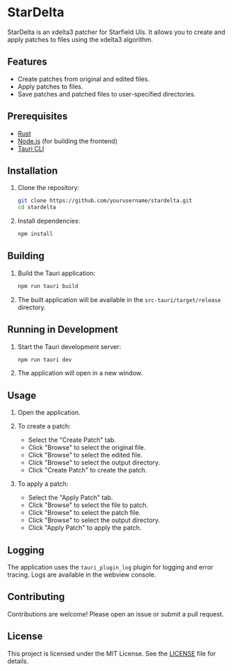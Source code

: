 # StarDelta

StarDelta is an xdelta3 patcher for Starfield UIs. It allows you to create and apply patches to files using the xdelta3 algorithm.

## Features

- Create patches from original and edited files.
- Apply patches to files.
- Save patches and patched files to user-specified directories.

## Prerequisites

- [Rust](https://www.rust-lang.org/tools/install)
- [Node.js](https://nodejs.org/) (for building the frontend)
- [Tauri CLI](https://tauri.app/v1/guides/getting-started/prerequisites#installing-tauri-cli)

## Installation

1. Clone the repository:

   ```sh
   git clone https://github.com/yourusername/stardelta.git
   cd stardelta
   ```

2. Install dependencies:

   ```sh
   npm install
   ```

## Building

1. Build the Tauri application:

   ```sh
   npm run tauri build
   ```

2. The built application will be available in the `src-tauri/target/release` directory.

## Running in Development

1. Start the Tauri development server:

   ```sh
   npm run tauri dev
   ```

2. The application will open in a new window.

## Usage

1. Open the application.

2. To create a patch:
   - Select the "Create Patch" tab.
   - Click "Browse" to select the original file.
   - Click "Browse" to select the edited file.
   - Click "Browse" to select the output directory.
   - Click "Create Patch" to create the patch.

3. To apply a patch:
   - Select the "Apply Patch" tab.
   - Click "Browse" to select the file to patch.
   - Click "Browse" to select the patch file.
   - Click "Browse" to select the output directory.
   - Click "Apply Patch" to apply the patch.

## Logging

The application uses the `tauri_plugin_log` plugin for logging and error tracing. Logs are available in the webview console.

## Contributing

Contributions are welcome! Please open an issue or submit a pull request.

## License

This project is licensed under the MIT License. See the [LICENSE](LICENSE) file for details.
